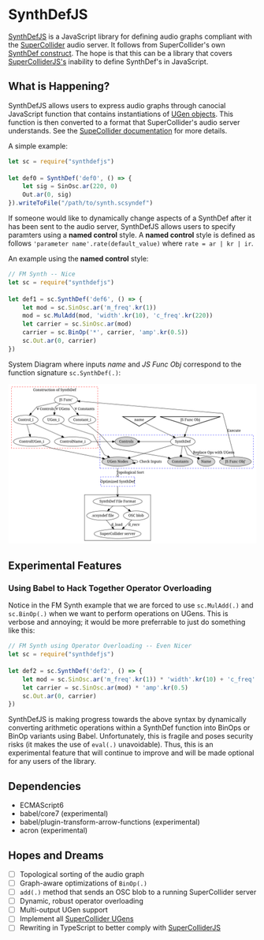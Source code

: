 # SynthDefJS
[SynthDefJS](https://github.com/jackkilgore/synthdefjs) is a JavaScript library for defining audio graphs compliant with the [SuperCollider](https://github.com/supercollider/supercollider) audio server. It follows from SuperCollider's own [SynthDef construct](http://doc.sccode.org/Classes/SynthDef.html). The hope is that this can be a library that covers [SuperColliderJS's](https://crucialfelix.github.io/supercolliderjs/#/) inability to define SynthDef's in JavaScript.

## What is Happening?
SynthDefJS allows users to express audio graphs through canocial JavaScript function that contains instantiations of [UGen objects](http://doc.sccode.org/Classes/UGen.html). This function is then converted to a format that SuperCollider's audio server understands. See the [SupeCollider documentation](http://doc.sccode.org/) for more details.

A simple example:
```JavaScript
let sc = require("synthdefjs")

let def0 = SynthDef('def0', () => {
	let sig = SinOsc.ar(220, 0)
    Out.ar(0, sig)
}).writeToFile("/path/to/synth.scsyndef")
```

If someone would like to dynamically change aspects of a SynthDef after it has been sent to the audio server, SynthDefJS allows users to specify paramters using a **named control** style. A **named control** style is defined as follows `'parameter name'.rate(default_value)` where `rate = ar | kr | ir`.

An example using the **named control** style:
```JavaScript
// FM Synth -- Nice
let sc = require("synthdefjs")

let def1 = sc.SynthDef('def6', () => {
	let mod = sc.SinOsc.ar('m_freq'.kr(1))
	mod = sc.MulAdd(mod, 'width'.kr(10), 'c_freq'.kr(220))
	let carrier = sc.SinOsc.ar(mod)
	carrier = sc.BinOp('*', carrier, 'amp'.kr(0.5))
	sc.Out.ar(0, carrier)
})
```

System Diagram where inputs *name* and *JS Func Obj* correspond to the function signature `sc.SynthDef(.)`:

![](docs/synthdefjs-flow.svg)

## Experimental Features

### Using Babel to Hack Together Operator Overloading 
Notice in the FM Synth example that we are forced to use `sc.MulAdd(.)` and `sc.BinOp(.)` when we want to perform operations on UGens. This is verbose and annoying; it would be more preferrable to just do something like this: 
```JavaScript
// FM Synth using Operator Overloading -- Even Nicer
let sc = require("synthdefjs")

let def2 = sc.SynthDef('def2', () => {
	let mod = sc.SinOsc.ar('m_freq'.kr(1)) * 'width'.kr(10) + 'c_freq'.kr(220)
    let carrier = sc.SinOsc.ar(mod) * 'amp'.kr(0.5)
    sc.Out.ar(0, carrier)
})
```
SynthDefJS is making progress towards the above syntax by dynamically converting arithmetic operations within a SynthDef function into BinOps or BinOp variants using Babel. Unfortunately, this is fragile and poses security risks (it makes the use of `eval(.)` unavoidable). Thus, this is an experimental feature that will continue to improve and will be made optional for any users of the library. 

## Dependencies
- ECMAScript6
- babel/core7 (experimental)
- babel/plugin-transform-arrow-functions (experimental)
- acron (experimental)

## Hopes and Dreams
- [ ] Topological sorting of the audio graph
- [ ] Graph-aware optimizations of `BinOp(.)`
- [ ] `add(.)` method that sends an OSC blob to a running SuperCollider server
- [ ] Dynamic, robust operator overloading
- [ ] Multi-output UGen support
- [ ] Implement all [SuperCollider UGens](http://doc.sccode.org/Guides/Tour_of_UGens.html)
- [ ] Rewriting in TypeScript to better comply with [SuperColliderJS](https://crucialfelix.github.io/supercolliderjs/#/)
